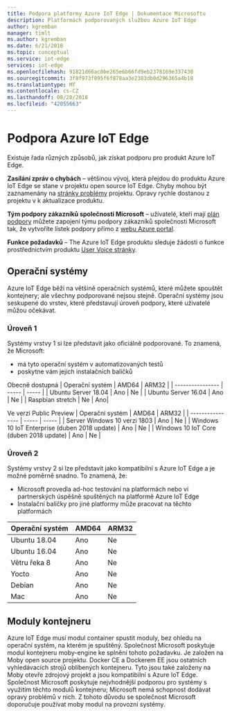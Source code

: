 ```yaml
---
title: Podpora platformy Azure IoT Edge | Dokumentace Microsoftu
description: Platformách podporovaných službou Azure IoT Edge
author: kgremban
manager: timlt
ms.author: kgremban
ms.date: 6/21/2018
ms.topic: conceptual
ms.service: iot-edge
services: iot-edge
ms.openlocfilehash: 91821d66ac0be265e6b66fd9eb2378169e337430
ms.sourcegitcommit: 3f8f973f095f6f878aa3e2383db0d296365a4b18
ms.translationtype: MT
ms.contentlocale: cs-CZ
ms.lasthandoff: 08/20/2018
ms.locfileid: "42055663"
---
```

# <a name="azure-iot-edge-support"></a>Podpora Azure IoT Edge
Existuje řada různých způsobů, jak získat podporu pro produkt Azure IoT Edge.

**Zasílání zpráv o chybách** – většinou vývoj, která přejdou do produktu Azure IoT Edge se stane v projektu open source IoT Edge. Chyby mohou být zaznamenány na [stránky problémy](https://github.com/azure/iotedge/issues) projektu. Opravy rychle dostanou z projektu v k aktualizace produktu.

**Tým podpory zákazníků společnosti Microsoft** – uživatelé, kteří mají [plán podpory](https://azure.microsoft.com/support/plans/) můžete zapojení týmu podpory zákazníků společnosti Microsoft tak, že vytvoříte lístek podpory přímo z [webu Azure portal]( https://ms.portal.azure.com/signin/index/?feature.settingsportalinstance=mpac).

**Funkce požadavků** – The Azure IoT Edge produktu sleduje žádosti o funkce prostřednictvím produktu [User Voice stránky](https://feedback.azure.com/forums/907045-azure-iot-edge).

## <a name="operating-systems"></a>Operační systémy
Azure IoT Edge běží na většině operačních systémů, které můžete spouštět kontejnery; ale všechny podporované nejsou stejně. Operační systémy jsou seskupené do vrstev, které představují úroveň podpory, které uživatelé můžou očekávat.

### <a name="tier-1"></a>Úroveň 1
Systémy vrstvy 1 si lze představit jako oficiálně podporované. To znamená, že Microsoft:
* má tyto operační systém v automatizovaných testů
* poskytne vám jejich instalačních balíčků

Obecně dostupná
| Operační systém | AMD64 | ARM32 |
| ---------------- | ----- | ----- |
| Ubuntu Server 18.04 | Ano | Ne |
| Ubuntu Server 16.04 | Ano | Ne |
| Raspbian stretch | Ne | Ano|

Ve verzi Public Preview
| Operační systém | AMD64 | ARM32 |
| ---------------- | ----- | ----- |
| Server Windows 10 verzi 1803 | Ano | Ne |
| Windows 10 IoT Enterprise (duben 2018 update) | Ano | Ne |
| Windows 10 IoT Core (duben 2018 update) | Ano | Ne |

### <a name="tier-2"></a>Úroveň 2
Systémy vrstvy 2 si lze představit jako kompatibilní s Azure IoT Edge a je možné poměrně snadno. To znamená, že:
* Microsoft provedla ad-hoc testování na platformách nebo ví partnerských úspěšně spuštěných na platformě Azure IoT Edge
* Instalační balíčky pro jiné platformy může pracovat na těchto platformách

| Operační systém | AMD64 | ARM32 |
| ---------------- | ----- | ----- |
| Ubuntu 18.04 | Ano | Ne |
| Ubuntu 16.04 | Ano | Ne |
| Větru řeka 8 | Ano | Ne |
| Yocto | Ano | Ne |
| Debian | Ano | Ne |
| Mac | Ano | Ne |

## <a name="container-engines"></a>Moduly kontejneru
Azure IoT Edge musí modul container spustit moduly, bez ohledu na operační systém, na kterém je spuštěný. Společnost Microsoft poskytuje modul kontejneru moby-engine ke splnění tohoto požadavku. Je založen na Moby open source projektu. Docker CE a Dockerem EE jsou ostatních vyhledávacích strojů oblíbených kontejneru. Tyto jsou také založeny na Moby otevře zdrojový projekt a jsou kompatibilní s Azure IoT Edge. Společnost Microsoft poskytuje nejvhodnější podporou pro systémy s využitím těchto modulů kontejneru; Microsoft nemá schopnost dodávat opravy problémů v nich. Z tohoto důvodu se společnost Microsoft doporučuje používat moby modul na provozní systémy.


<!-- Links -->
[lnk-edge-blog]: https://azure.microsoft.com/blog/securing-the-intelligent-edge/ 
